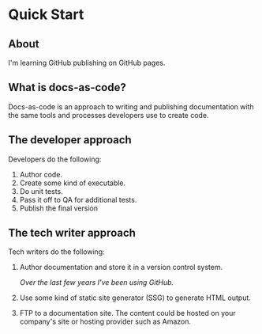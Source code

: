 # Quick Start

## About
I'm learning GitHub publishing on GitHub pages.

## What is docs-as-code?
Docs-as-code is an approach to writing and publishing documentation with the same tools and processes developers use to create code. 

## The developer approach

Developers do the following:
1. Author code.
2. Create some kind of executable.
3. Do unit tests.
4. Pass it off to QA for additional tests.
5. Publish the final version

## The tech writer approach

Tech writers do the following:

1. Author documentation and store it in a version control system. 

    _Over the last few years I've been using GitHub._
  
 2. Use some kind of static site generator (SSG) to generate HTML output. 
 3. FTP to a documentation site. The content could be hosted on your company's site or hosting provider such as Amazon.
